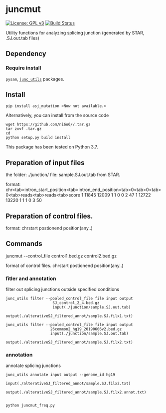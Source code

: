 # juncmut

[![License: GPL v3](https://img.shields.io/badge/License-GPL%20v3-blue.svg)](https://www.gnu.org/licenses/gpl-3.0)
[![Build Status](https://travis-ci.org/ni6o6/asj_mutation.svg?branch=devel)](https://travis-ci.org/ni6o6/asj_mutation)

Utility functions for analyzing splicing junction (generated by STAR, .SJ.out.tab files)

## Dependency

### Require install
`pysam`, [`junc_utils`](https://github.com/friend1ws/junc_utils) packages.

## Install

```
pip install asj_mutation <Now not available.>
```

Alternatively, you can install from the source code <Now not available.>
```
wget https://github.com/ni6o6//.tar.gz 
tar zxvf .tar.gz 
cd 
python setup.py build install
```

This package has been tested on Python 3.7.

## Preparation of input files
the folder: ./junction/
file: sample.SJ.out.tab from STAR.

format:
chr\<tab>intron_start_position\<tab>intron_end_position\<tab>0\<tab>0\<tab>0\<tab>reads\<tab>reads\<tab>score
1	11845	12009	1	1	0	0	2	47
1	12722	13220	1	1	1	0	3	50

## Preparation of control files.
format:
chr<tab>start postion<tab>end position(<tab>any..)

## Commands

juncmut --control_file control1.bed.gz control2.bed.gz

format of control files.
chr<tab>start postion<tab>end position(<tab>any..)

### fitler and annotation

filter out splicing junctions outside specified conditions
```
junc_utils filter --pooled_control_file file input output
                     SJ_control_2_4.bed.gz 
                     input(./junction/sample.SJ.out.tab) 
				     output(./alterativeSJ_filtered_annot/sample.SJ.filx1.txt)

junc_utils filter --pooled_control_file file input output
					26common2_hg19_20190606v2.bed.gz 
					input(./junction/sample.SJ.out.tab) 
					output(./alterativeSJ_filtered_annot/sample.SJ.filx2.txt)

```

### annotation

annotate splicing junctions
```
junc_utils annotate input output --genome_id hg19
					input(./alterativeSJ_filtered_annot/sample.SJ.filx2.txt)
					output(./alterativeSJ_filtered_annot/sample.SJ.filx2.annot.txt)
```

```

python juncmut_freq.py

